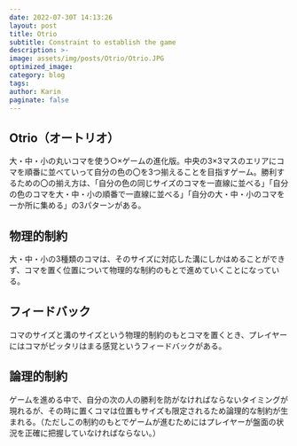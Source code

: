```yaml
---
date: 2022-07-30T 14:13:26
layout: post
title: Otrio
subtitle: Constraint to establish the game
description: >-
image: assets/img/posts/Otrio/Otrio.JPG
optimized_image: 
category: blog
tags: 
author: Karin
paginate: false
---
```


## Otrio（オートリオ）

大・中・小の丸いコマを使う○×ゲームの進化版。中央の3×3マスのエリアにコマを順番に並べていって自分の色の〇を3つ揃えることを目指すゲーム。勝利するための〇の揃え方は、「自分の色の同じサイズのコマを一直線に並べる」「自分の色のコマを大・中・小の順番で一直線に並べる」「自分の大・中・小のコマを一か所に集める」の3パターンがある。

## 物理的制約

大・中・小の3種類のコマは、そのサイズに対応した溝にしかはめることができず、コマを置く位置について物理的な制約のもとで進めていくことになっている。

## フィードバック

コマのサイズと溝のサイズという物理的制約のもとコマを置くとき、プレイヤーにはコマがピッタリはまる感覚というフィードバックがある。

## 論理的制約

ゲームを進める中で、自分の次の人の勝利を防がなければならないタイミングが現れるが、その時に置くコマは位置もサイズも限定されるため論理的な制約が生まれる。（ただしこの制約のもとでゲームが進むためにはプレイヤーが盤面の状況を正確に把握していなければならない。）